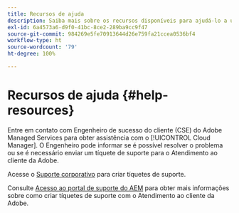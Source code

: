 ```yaml
---
title: Recursos de ajuda
description: Saiba mais sobre os recursos disponíveis para ajudá-lo a usar o Cloud Manager.
exl-id: 6a4573a6-d9f0-41bc-8ce2-289ba9cc9f47
source-git-commit: 984269e5fe70913644d26e759fa21ccea0536bf4
workflow-type: ht
source-wordcount: '79'
ht-degree: 100%

---
```



# Recursos de ajuda {#help-resources}

Entre em contato com Engenheiro de sucesso do cliente (CSE) do Adobe Managed Services para obter assistência com o [!UICONTROL Cloud Manager]. O Engenheiro pode informar se é possível resolver o problema ou se é necessário enviar um tíquete de suporte para o Atendimento ao cliente da Adobe.

Acesse o [Suporte corporativo](https://experienceleague.adobe.com/pt-br?support-tab=home&amp;lang=pt-BR#support) para criar tíquetes de suporte.

Consulte [Acesso ao portal de suporte do AEM](https://helpx.adobe.com/br/enterprise/using/support-and-expert-services.html) para obter mais informações sobre como criar tíquetes de suporte com o Atendimento ao cliente da Adobe.
